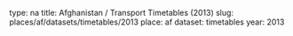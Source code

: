 type: na
title: Afghanistan / Transport Timetables (2013)
slug: places/af/datasets/timetables/2013
place: af
dataset: timetables
year: 2013
